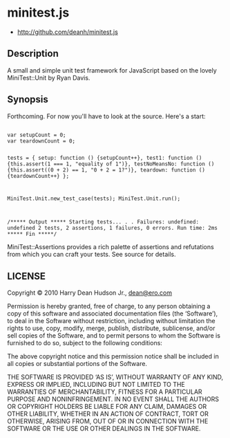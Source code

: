 # minitest.js #

* http://github.com/deanh/minitest.js

## Description ##

A small and simple unit test framework for JavaScript based on the lovely
MiniTest::Unit by Ryan Davis. 

## Synopsis ##

Forthcoming. For now you'll have to look at the source. Here's a start:

<code>
var setupCount = 0;
var teardownCount = 0;

tests = {
     setup: function () {setupCount++},
     test1: function () {this.assert(1 === 1, "equality of 1")},
     testNoMeansNo: function () {this.assert((0 + 2) == 1, "0 + 2 = 1?")},
     teardown: function () {teardownCount++}
};

MiniTest.Unit.new_test_case(tests);
MiniTest.Unit.run();

/***** Output *****
Starting tests...
.
.
Failures:
undefined: undefined
2 tests, 2 assertions, 1 failures, 0 errors.
Run time: 2ms
 ***** Fin *****/
</code>

MiniTest::Assertions provides a rich palette of assertions and refutations from which you can craft your
tests. See source for details.

## LICENSE ##

Copyright © 2010 Harry Dean Hudson Jr., <dean@ero.com>

Permission is hereby granted, free of charge, to any person obtaining a copy of this software and associated documentation files (the ‘Software’), to deal in the Software without restriction, including without limitation the rights to use, copy, modify, merge, publish, distribute, sublicense, and/or sell copies of the Software, and to permit persons to whom the Software is furnished to do so, subject to the following conditions:

The above copyright notice and this permission notice shall be included in all copies or substantial portions of the Software.

THE SOFTWARE IS PROVIDED ‘AS IS’, WITHOUT WARRANTY OF ANY KIND, EXPRESS OR IMPLIED, INCLUDING BUT NOT LIMITED TO THE WARRANTIES OF MERCHANTABILITY, FITNESS FOR A PARTICULAR PURPOSE AND NONINFRINGEMENT. IN NO EVENT SHALL THE AUTHORS OR COPYRIGHT HOLDERS BE LIABLE FOR ANY CLAIM, DAMAGES OR OTHER LIABILITY, WHETHER IN AN ACTION OF CONTRACT, TORT OR OTHERWISE, ARISING FROM, OUT OF OR IN CONNECTION WITH THE SOFTWARE OR THE USE OR OTHER DEALINGS IN THE SOFTWARE.